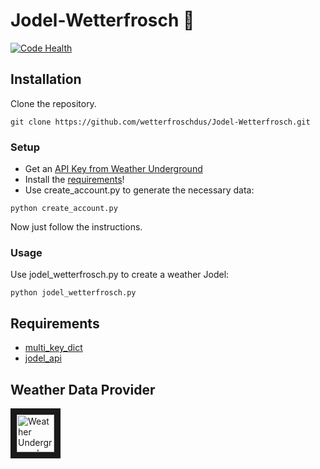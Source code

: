 # Jodel-Wetterfrosch 🐸
[![Code Health](https://landscape.io/github/wetterfroschdus/Jodel-Wetterfrosch/master/landscape.svg?style=flat)](https://landscape.io/github/wetterfroschdus/Jodel-Wetterfrosch/master)

## Installation
Clone the repository.
```
git clone https://github.com/wetterfroschdus/Jodel-Wetterfrosch.git
```
### Setup
- Get an [API Key from Weather Underground](https://www.wunderground.com/weather/api/d/pricing.html)
- Install the [requirements](./README.md#requirements)!
- Use create_account.py to generate the necessary data:
```
python create_account.py
```
Now just follow the instructions.

### Usage
Use jodel_wetterfrosch.py to create a weather Jodel:
```
python jodel_wetterfrosch.py
```

## Requirements
- [multi_key_dict](https://github.com/formiaczek/multi_key_dict)
- [jodel_api](https://github.com/nborrmann/jodel_api/)

## Weather Data Provider
<a href="https://www.wunderground.com/" target="_blank"><img src="https://icons.wxug.com/logos/PNG/wundergroundLogo_4c_horz.png" 
alt=" Weather Underground Logo" height="60" border="10" /></a>
